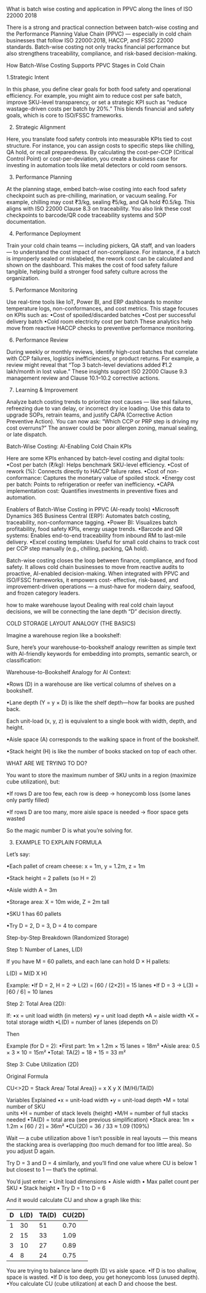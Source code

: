 What is batch wise costing and application 
in PPVC along the lines of ISO 22000 2018

There is a strong and practical connection between batch-wise costing and the Performance Planning Value Chain (PPVC) — especially in cold chain businesses that follow ISO 22000:2018, HACCP, and FSSC 22000 standards. Batch-wise costing not only tracks financial performance but also strengthens traceability, compliance, and risk-based decision-making.

How Batch-Wise Costing Supports PPVC Stages in Cold Chain

 1.Strategic Intent

In this phase, you define clear goals for both food safety and operational efficiency. For example, you might aim to reduce cost per safe batch, improve SKU-level transparency, or set a strategic KPI such as “reduce wastage-driven costs per batch by 20%.” This blends financial and safety goals, which is core to ISO/FSSC frameworks.

2. Strategic Alignment

Here, you translate food safety controls into measurable KPIs tied to cost structure. For instance, you can assign costs to specific steps like chilling, QA hold, or recall preparedness. By calculating the cost-per-CCP (Critical Control Point) or cost-per-deviation, you create a business case for investing in automation tools like metal detectors or cold room sensors.

3. Performance Planning

At the planning stage, embed batch-wise costing into each food safety checkpoint such as pre-chilling, marination, or vacuum sealing. For example, chilling may cost ₹3/kg, sealing ₹5/kg, and QA hold ₹0.5/kg. This aligns with ISO 22000 Clause 8.3 on traceability. You also link these cost checkpoints to barcode/QR code traceability systems and SOP documentation.

4. Performance Deployment

Train your cold chain teams — including pickers, QA staff, and van loaders — to understand the cost impact of non-compliance. For instance, if a batch is improperly sealed or mislabeled, the rework cost can be calculated and shown on the dashboard. This makes the cost of food safety failure tangible, helping build a stronger food safety culture across the organization.

5. Performance Monitoring

Use real-time tools like IoT, Power BI, and ERP dashboards to monitor temperature logs, non-conformances, and cost metrics. This stage focuses on KPIs such as:
	•Cost of spoiled/discarded batches
	•Cost per successful delivery batch
	•Cold room electricity cost per batch
These analytics help move from reactive HACCP checks to preventive performance monitoring.

6. Performance Review

During weekly or monthly reviews, identify high-cost batches that correlate with CCP failures, logistics inefficiencies, or product returns. For example, a review might reveal that “Top 3 batch-level deviations added ₹1.2 lakh/month in lost value.” These insights support ISO 22000 Clause 9.3 management review and Clause 10.1–10.2 corrective actions.

7. Learning & Improvement

Analyze batch costing trends to prioritize root causes — like seal failures, refreezing due to van delay, or incorrect dry ice loading. Use this data to upgrade SOPs, retrain teams, and justify CAPA (Corrective Action Preventive Action). You can now ask:
“Which CCP or PRP step is driving my cost overruns?”
The answer could be poor allergen zoning, manual sealing, or late dispatch.

Batch-Wise Costing: AI-Enabling Cold Chain KPIs

Here are some KPIs enhanced by batch-level costing and digital tools:
	•Cost per batch (₹/kg): Helps benchmark SKU-level efficiency.
	•Cost of rework (%): Connects directly to HACCP failure rates.
	•Cost of non-conformance: Captures the monetary value of spoiled stock.
	•Energy cost per batch: Points to refrigeration or reefer van inefficiency.
	•CAPA implementation cost: Quantifies investments in preventive fixes and automation.

Enablers of Batch-Wise Costing in PPVC (AI-ready tools)
	•Microsoft Dynamics 365 Business Central (ERP): Automates batch costing, traceability, non-conformance tagging.
	•Power BI: Visualizes batch profitability, food safety KPIs, energy usage trends.
	•Barcode and QR systems: Enables end-to-end traceability from inbound RM to last-mile delivery.
	•Excel costing templates: Useful for small cold chains to track cost per CCP step manually (e.g., chilling, packing, QA hold).


Batch-wise costing closes the loop 
between finance, compliance, and food safety.
It allows cold chain businesses to move from 
reactive audits to proactive, AI-enabled 
decision-making. When integrated with PPVC 
and ISO/FSSC frameworks, it empowers cost-
effective, risk-based, and improvement-driven 
operations — a must-have for modern dairy, 
seafood, and frozen category leaders.

how to make warehouse layout
Dealing with real cold chain layout decisions, we will be connecting the lane depth “D” decision directly.

COLD STORAGE LAYOUT ANALOGY (THE BASICS)

Imagine a warehouse region like a bookshelf:

Sure, here’s your warehouse-to-bookshelf analogy rewritten as simple text with AI-friendly keywords for embedding into prompts, semantic search, or classification:

Warehouse-to-Bookshelf Analogy for AI Context:

•Rows (D) in a warehouse are like vertical columns of shelves on a bookshelf.

•Lane depth (Y = y × D) is like the shelf depth—how far books are pushed back.

Each unit-load (x, y, z) is equivalent to a single book with width, depth, and height.

•Aisle space (A) corresponds to the walking space in front of the bookshelf.

•Stack height (H) is like the number of books stacked on top of each other.

WHAT ARE WE TRYING TO DO?

You want to store the maximum number of SKU units in a region (maximize cube utilization), but:

•If rows D are too few, each row is deep → honeycomb loss (some lanes only partly filled)

•If rows D are too many, more aisle space is needed → floor space gets wasted

So the magic number D is what you’re solving for.

3. EXAMPLE TO EXPLAIN FORMULA

Let’s say:

•Each pallet of cream cheese: x = 1m, y = 1.2m, z = 1m

•Stack height = 2 pallets (so H = 2)

•Aisle width A = 3m

•Storage area: X = 10m wide, Z = 2m tall

•SKU 1 has 60 pallets

•Try D = 2, D = 3, D = 4 to compare

Step-by-Step Breakdown (Randomized Storage)

Step 1: Number of Lanes, L(D)

If you have M = 60 pallets, and each lane can hold D × H pallets:

L(D) = M(D X H)

Example:
•If D = 2, H = 2 → L(2) = ⌈60 / (2×2)⌉ = 15 lanes
•If D = 3 → L(3) = ⌈60 / 6⌉ = 10 lanes

Step 2: Total Area (2D):

If:
	•x = unit load width (in meters)
	•y = unit load depth
	•A = aisle width
	•X = total storage width
	•L(D) = number of lanes (depends on D)

Then

Example (for D = 2):
•First part: 1m × 1.2m × 15 lanes = 18m²
•Aisle area: 0.5 × 3 × 10 = 15m²
•Total: TA(2) = 18 + 15 = 33 m²

Step 3: Cube Utilization (2D)

Original Formula

CU<>2D = Stack Area/ Total Area}} = x X y X (M/H)/TA(D)

Variables Explained
	•x = unit-load width
	•y = unit-load depth
	•M = total number of SKU    
        units
	•H = number of stack levels 
        (height)
	•M/H = number of full stacks 
        needed
	•TA(D) = total area (see 
        previous simplification)
	•Stack area: 1m × 1.2m × ⌈60 / 2⌉ = 36m²
	•CU(2D) = 36 / 33 ≈ 1.09 (109%)

Wait — a cube utilization above 1 isn’t possible in real layouts — this means the stacking area is overlapping (too much demand for too little area). So you adjust D again.

Try D = 3 and D = 4 similarly, and you’ll find one value where CU is below 1 but closest to 1 — that’s the optimal.

You’d just enter:
	•	Unit load dimensions
	•	Aisle width
	•	Max pallet count per SKU
	•	Stack height
	•	Try D = 1 to D = 6

And it would calculate CU and show a graph like this:

D      | L(D) | TA(D) | CU(2D)
-----|------|------ |--------
1       | 30     | 51      | 0.70
2       | 15     | 33     | 1.09 
3       | 10     | 27     | 0.89 
4      | 8       | 24     | 0.75

You are trying to balance lane depth (D) vs aisle space.
	•If D is too shallow, space is wasted.
	•If D is too deep, you get honeycomb loss (unused depth).
	•You calculate CU (cube utilization) at each D and choose the best.

